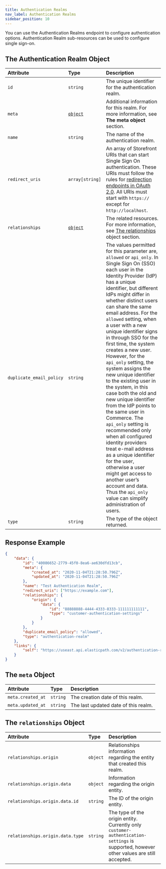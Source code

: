 ```yaml
---
title: Authentication Realms
nav_label: Authentication Realms
sidebar_position: 10
---
```


You can use the Authentication Realms endpoint to configure authentication options. Authentication Realm sub-resources can be used to configure single sign-on.

## The Authentication Realm Object

| Attribute                | Type                                  | Description                                                                                                                                                                                                                                                                                                                                                                                                                                                                                                                                                                                                                                                                                                                                                                                                                                                                                                                              |
| :----------------------- | :------------------------------------ | :--------------------------------------------------------------------------------------------------------------------------------------------------------------------------------------------------------------------------------------------------------------------------------------------------------------------------------------------------------------------------------------------------------------------------------------------------------------------------------------------------------------------------------------------------------------------------------------------------------------------------------------------------------------------------------------------------------------------------------------------------------------------------------------------------------------------------------------------------------------------------------------------------------------------------------------- |
| `id`                     | `string`                              | The unique identifier for the authentication realm.                                                                                                                                                                                                                                                                                                                                                                                                                                                                                                                                                                                                                                                                                                                                                                                                                                                                                      |
| `meta`                   | [`object`](#the-meta-object)          | Additional information for this realm. For more information, see **The meta object** section.                                                                                                                                                                                                                                                                                                                                                                                                                                                                                                                                                                                                                                                                                                                                                                                                                                            |
| `name`                   | `string`                              | The name of the authentication realm.                                                                                                                                                                                                                                                                                                                                                                                                                                                                                                                                                                                                                                                                                                                                                                                                                                                                                                    |
| `redirect_uris`          | `array[string]`                       | An array of Storefront URIs that can start Single Sign On authentication. These URIs must follow the rules for [redirection endpoints in OAuth 2.0](https://tools.ietf.org/html/rfc6749#section-3.1.2). All URIs must start with `https://` except for `http://localhost`.                                                                                                                                                                                                                                                                                                                                                                                                                                                                                                                                                                         |
| `relationships`          | [`object`](#the-relationships-object) | The related resources. For more information, see [The relationships](/docs/authentication/single-sign-on/authentication-realm-api/authentication-realm-api-overview#the-relationships-object) object section.                                                                                                                                                                                                                                                                                                                                                                                                                                                                                                                                                                                                                                                                                                                                                                                                                                                   |
| `duplicate_email_policy` | `string`                              | The values permitted for this parameter are, `allowed` or `api_only`. In Single Sign On (SSO) each user in the Identity Provider (IdP) has a unique identifier, but different IdPs might differ in whether distinct users can share the same email address. For the `allowed` setting, when a user with a new unique identifier signs in through SSO for the first time, the system creates a new user. However, for the `api_only` setting, the system assigns the new unique identifier to the existing user in the system, in this case both the old and new unique identifier from the IdP points to the same user in Commerce. The `api_only` setting is recommended only when all configured identity providers treat e-mail address as a unique identifier for the user, otherwise a user might get access to another user’s account and data. Thus the `api_only` value can simplify administration of users. |
| `type`                   | `string`                              | The type of the object returned.                                                                                                                                                                                                                                                                                                                                                                                                                                                                                                                                                                                                                                                                                                                                                                                                                                                                                                         |

## Response Example

```json
{
    "data": {
        "id": "40086652-2779-45f0-8ea6-ae630dfd13cb",
        "meta": {
            "created_at": "2020-11-04T21:28:50.796Z",
            "updated_at": "2020-11-04T21:28:50.796Z"
        },
        "name": "Test Authentication Realm",
        "redirect_uris": ["https://example.com"],
        "relationships": {
            "origin": {
                "data": {
                    "id": "88888888-4444-4333-8333-111111111111",
                    "type": "customer-authentication-settings"
                }
            }
        },
        "duplicate_email_policy": "allowed",
        "type": "authentication-realm"
    },
    "links": {
        "self": "https://useast.api.elasticpath.com/v2/authentication-realms/40086652-2779-45f0-8ea6-ae630dfd13cb"
    }
}
```

## The `meta` Object

| Attribute         | Type     | Description                          |
| :---------------- | :------- | :----------------------------------- |
| `meta.created_at` | `string` | The creation date of this realm.     |
| `meta.updated_at` | `string` | The last updated date of this realm. |

## The `relationships` Object

| Attribute                        | Type     | Description                                                                                                                             |
| :------------------------------- | :------- | :-------------------------------------------------------------------------------------------------------------------------------------- |
| `relationships.origin`           | `object` | Relationships information regarding the entity that created this realm.                                                                 |
| `relationships.origin.data`      | `object` | Information regarding the origin entity.                                                                                                |
| `relationships.origin.data.id`   | `string` | The ID of the origin entity.                                                                                                            |
| `relationships.origin.data.type` | `string` | The type of the origin entity. Currently only `customer-authentication-settings` is supported, however other values are still accepted. |
